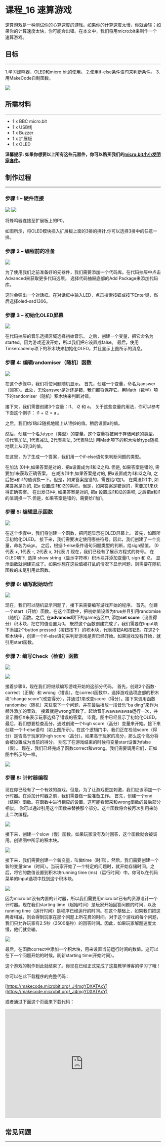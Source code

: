 # 课程_16 速算游戏

速算游戏是一种测试你的心算速度的游戏。如果你的计算速度太慢，你就会输；如果你的计算速度太快，你可能会出错。在本文中，我们将用micro:bit来制作一个速算游戏。


## 目标
---

1.学习蜂鸣器，OLED和micro:bit的使用。
2.使用if-else条件语句来判断条件。
3.用MakeCode自制函数。 

![](./images/DrzcpU6.jpg)


## 所需材料
---

- 1 x BBC micro:bit
- 1 x USB线
- 1 x Buzzer
- 1 x 扩展板
- 1 x OLED

**温馨提示: 如果你想要以上所有这些元器件，你可以购买我们的[micro:bit小小发明家套件](https://item.taobao.com/item.htm?spm=a230r.7195193.1997079397.9.z3IMPf&id=564707672256&abbucket=5)。**


## 制作过程
---

### 步骤 1 – 硬件连接

![](./images/I0WQp6j.jpg)
![](./images/3HeAKFN.jpg)

将蜂鸣器连接至扩展板上的P0。

如图所示，将OLED模块插入扩展板上面的3排的排针.你可以选择3排中的任意一排。


### 步骤 2 – 编程前的准备

![](./images/S54AWdC.png)

为了使用我们之前准备好的元器件，我们需要添加一个代码库。在代码抽屉中点击Advanced来获取更多代码选项。 选择代码抽屉底部的Add Package来添加代码库。

这时会弹出一个对话框。在对话框中输入LED，点击搜索按钮或按下Enter键，然后选择oled-ssd1306。


### 步骤 3 – 初始化OLED屏幕

![](./images/Tinker_Kit_case_16_01.png)

在代码抽屉的音乐选择区域选择初始音乐。
之后，创建一个变量，把它命名为started。因为游戏还没开始，所以我们把它设置成false。
最后，使用Tinkercademy项下的积木块来初始化OLED，并且显示上图所示的消息。


### 步骤 4: 编辑randomiser（随机）函数

![](./images/Tinker_Kit_case_16_02.png)

在这个步骤中，我们将使问题随机显示。
首先，创建一个变量，命名为answer（回答）。此处，无论answer是对还是错，我们都将保存它。用Math（数学）项下的randomiser（随机）积木块来判断对错。

接下来，我们需要创建3个变量：i1、 i2 和 a。
关于这些变量的用法，你可以参考下面这个例子：
i1 + i2 = a 。

之后，我们给i1和i2随机地赋上从1到9的值。稍后设置a的值。

然后，创建一个名为type（类型）的变量。这个变量将被用于存储问题的类型。
(0代表加法, 1代表减法, 2代表乘法, 3代表除法)
用Math项下的积木块给type随机地赋上从0到3的值。 

在这里，为了生成一个答案，我们用一个if-else语句来判断问题的类型。

在加法 (0)中,如果答案是对的，把a设置成为i1和i2之和. 但是, 如果答案是错的, 需要加1来获取正确答案。
在减法(1)中,如果答案是对的, 把a设置成为i1和i2之和, 之后把a和i1的值调换一下。但是，如果答案是错的，需要给i1加1。 
在乘法(2)中, 如果答案是对的, 把a 设置成i1和i2的乘积。但是，如果答案是错误的，需要加1来获得正确答案。
在出发(3)中, 如果答案是对的, 把a 设置成i1和i2的乘积, 之后把a和i1的值调换一下.但是，如果答案是错的，需要给i1加1。


### 步骤 5: 编辑显示函数

![](./images/Tinker_Kit_case_16_03.png)

在这个步骤中，我们将创建一个函数，把问题显示在OLED屏幕上。 
首先，如图所示初始化OLED。
接下来，我们需要决定使用哪些符号。因此，我们创建了一个变量，命名为sign。
之后，根据if-else条件语句问题类型的判断，给sign赋值。
(0代表 +, 1代表 -, 2代表 x, 3代表 /)
现在，我们已经有了展示方程式的符号。 
在OLED项下, 选择 show string（显示字符串）积木块并添加变量i1, sign 和 i2。
显示函数就创建完成了。如果你想在这些值被打乱的情况下显示问题，则需要在随机函数的末尾引用此函数。


### 步骤 6: 编写起始动作

![](./images/Tinker_Kit_case_16_04.png)

现在，我们可以随机显示问题了，接下来需要编写游戏开始的程序。
首先，创建一个start（开始）函数。在这个函数中，把初始值设置为true并且引用randomise（随机）函数。之后, 在**advanced**项下的game选区中, 添加**set score**（设置得分）积木块，把它的值设置为0。
既然这个函数创建完成了，我们需要在Input项下添加2个button pressed（按钮按下）的积木块，代表按钮A和按钮B。在这2个积木块中，创建一个if-else语句来判断游戏是否已经开始。如果游戏没有开始，就引用start函数。


### 步骤 7: 编写Check（检查）函数

![](./images/Tinker_Kit_case_16_06.png)

![](./images/Tinker_Kit_case_16_07.png)

接着步骤6，现在我们将继续编写游戏开始的这部分代码。
首先，创建2个函数-correct（正确）和 wrong（错误）。在correct函数中，选择游戏选项底部的积木块“change score"(改变得分），并通过1来改变score（得分）。接下来调用函数randomise（随机）来获取下一个问题，并在最后播放一段音乐“ba ding”来作为额外添加的音效。
接着就是wrong函数了。起始音乐wawawawaa运行一次，并显示图标X来表示玩家选择了错误的答案。
毕竟，图中已经显示了初始化OLED。
最后，我们想要检查高分。通过创建一个high score（高分）变量来开始。接下来创建一个if-else语句（如上图所示）。在这个逻辑门中，我们正在检验score（得分）是否高于玩家的high score（高分）。如果高于玩家的高分，那么这个高分将会被设置成为当前的得分。
别忘了在游戏结束的时候将变量start设置为false（假）。
现在，我们已经完成了函数correct和wrong。我们需要调用它们，正如图中所示的一样。

![](./images/Tinker_Kit_case_16_08.png)


### 步骤 8: 计时器编程

现在你已经有了一个有效的游戏。但是，为了让游戏更加刺激，我们应该添加一个计时器。在添加计时器之前，我们需要做一些准备工作。
首先，创建一个end（结束）函数。在函数中进行相应的设置。这可能看起来和wrong函数的最后部分相似。
你可以通过引用这个函数来替换那个部分。这个函数将会被再次引用来防止二次编程。

![](./images/Tinker_Kit_case_16_09.png)

接下来，创建一个slow（慢）函数。如果玩家没有及时回答，这个函数就会被调用。创建图中所示的积木块。

![](./images/Tinker_Kit_case_16_10.png)

接下来，我们需要创建一个新变量，叫做time（时间）。然后，我们需要创建一个新的变量time（时间）。当玩家开始了一个特定的问题时，就开始存储时间。之后，将它的数值设置到积木块running time (ms)（运行时间）中。你可以在代码菜单的Input选项中找到这个积木块。

![](./images/Tinker_Kit_case_16_11.png)


因为micro:bit没有内置的计时器，所以我们需要用micro:bit已有的资源设计一个计时器。现在我们starting time（起始时间）是玩家开始回答问题的时间，以及running time（运行时间）是程序已经运行的时间。在这个基础上，如果我们把这两者相减，则会得到玩家在那个问题上所花费的时间。对于这个游戏的每个问题，我们只允许玩家有2.5秒（2500毫秒）的回答时间。因此，如果玩家解题速度太慢，他们就会输。

![](./images/Tinker_Kit_case_16_12.png)

最后，在函数correct中添加一个积木块，用来设置当前运行时间的数值。这可以在下一个问题开始的时候，刷新starting time(开始时间）。

这个游戏的制作到此就结束了。你现在已经正式完成了这篇教学博客的学习了哦！

你可以在此下载程序的完整代码：

[https://makecode.microbit.org/_J4mgYDXATAxY](https://makecode.microbit.org/_J4mgYDXATAxY)

或者通过下面这个页面来下载代码：
<div style="position:relative;height:0;padding-bottom:70%;overflow:hidden;"><iframe style="position:absolute;top:0;left:0;width:100%;height:100%;" src="https://makecode.microbit.org/#pub:_WYi813PuKTAR " frameborder="0" sandbox="allow-popups allow-forms allow-scripts allow-same-origin"></iframe></div>


## 常见问题
---
